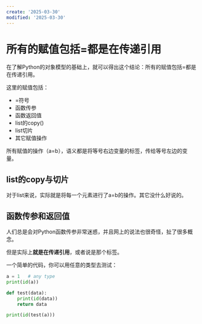 ```yaml
---
create: '2025-03-30'
modified: '2025-03-30'
---
```


# 所有的赋值包括=都是在传递引用

在了解Python的对象模型的基础上，就可以得出这个结论：所有的赋值包括=都是在传递引用。

这里的赋值包括：

* =符号
* 函数传参
* 函数返回值
* list的copy()
* list切片
* 其它赋值操作

所有赋值的操作（a=b），语义都是将等号右边变量的标签，传给等号左边的变量。

## list的copy与切片

对于list来说，实际就是将每一个元素进行了a=b的操作。其它没什么好说的。

## 函数传参和返回值

人们总是会对Python函数传参非常迷惑，并且网上的说法也很奇怪，扯了很多概念。

但是实际上**就是在传递引用**，或者说是那个标签。

一个简单的代码，你可以用任意的类型去测试：

```python
a = 1	# any type
print(id(a))

def test(data):
    print(id(data))
    return data

print(id(test(a)))
```